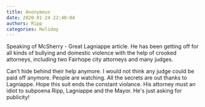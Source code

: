 ```yaml
---
title: Anonymous
date: 2020-01-24 22:40:04
authors: Ripp
categories: Holiday
---
```


 Speaking of McSherry - Great Lagniappe article. He has been getting off for all kinds of bullying and domestic violence with the help of crooked attorneys, including two Fairhope city attorneys and many judges. 

Can't hide behind their help anymore. I would not think any judge could be paid off anymore. People are watching. All the secrets are out thanks to Lagniappe. Hope this suit ends the constant violance. His attorney must an idiot to subpoena Ripp, Lagniappe and the Mayor. He's just asking for publicity!
